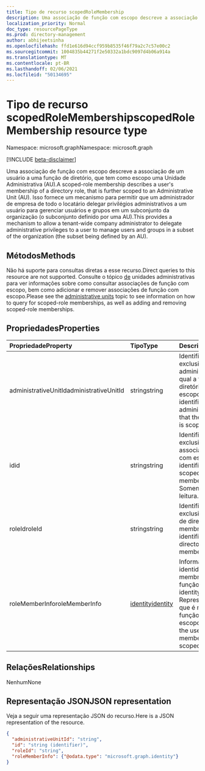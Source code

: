 ```yaml
---
title: Tipo de recurso scopedRoleMembership
description: Uma associação de função com escopo descreve a associação de um usuário a uma função de diretório, que tem como escopo uma Unidade Administrativa (AU).  Isso fornece um mecanismo para permitir que um administrador de empresa em todo o locatário delegar privilégios administrativos a um usuário para gerenciar usuários e grupos em um subconjunto da organização (o subconjunto sendo definido por uma AU).
localization_priority: Normal
doc_type: resourcePageType
ms.prod: directory-management
author: abhijeetsinha
ms.openlocfilehash: ffd1e616d94ccf959b8535f46f79a2c7c57e00c2
ms.sourcegitcommit: 1004835b44271f2e50332a1bdc9097d4b06a914a
ms.translationtype: MT
ms.contentlocale: pt-BR
ms.lasthandoff: 02/06/2021
ms.locfileid: "50134695"
---
```

# <a name="scopedrolemembership-resource-type"></a><span data-ttu-id="b8d41-104">Tipo de recurso scopedRoleMembership</span><span class="sxs-lookup"><span data-stu-id="b8d41-104">scopedRoleMembership resource type</span></span>

<span data-ttu-id="b8d41-105">Namespace: microsoft.graph</span><span class="sxs-lookup"><span data-stu-id="b8d41-105">Namespace: microsoft.graph</span></span>

[!INCLUDE [beta-disclaimer](../../includes/beta-disclaimer.md)]

<span data-ttu-id="b8d41-106">Uma associação de função com escopo descreve a associação de um usuário a uma função de diretório, que tem como escopo uma Unidade Administrativa (AU).</span><span class="sxs-lookup"><span data-stu-id="b8d41-106">A scoped-role membership describes a user's membership of a directory role, that is further scoped to an Administrative Unit (AU).</span></span>  <span data-ttu-id="b8d41-107">Isso fornece um mecanismo para permitir que um administrador de empresa de todo o locatário delegar privilégios administrativos a um usuário para gerenciar usuários e grupos em um subconjunto da organização (o subconjunto definido por uma AU).</span><span class="sxs-lookup"><span data-stu-id="b8d41-107">This provides a mechanism to allow a tenant-wide company administrator to delegate administrative privileges to a user to manage users and groups in a subset of the organization (the subset being defined by an AU).</span></span>

## <a name="methods"></a><span data-ttu-id="b8d41-108">Métodos</span><span class="sxs-lookup"><span data-stu-id="b8d41-108">Methods</span></span>
<span data-ttu-id="b8d41-109">Não há suporte para consultas diretas a esse recurso.</span><span class="sxs-lookup"><span data-stu-id="b8d41-109">Direct queries to this resource are not supported.</span></span>  <span data-ttu-id="b8d41-110">Consulte o tópico [de](administrativeunit.md) unidades administrativas para ver informações sobre como consultar associações de função com escopo, bem como adicionar e remover associações de função com escopo.</span><span class="sxs-lookup"><span data-stu-id="b8d41-110">Please see the [administrative units](administrativeunit.md) topic to see information on how to query for scoped-role memberships, as well as adding and removing scoped-role memberships.</span></span>

## <a name="properties"></a><span data-ttu-id="b8d41-111">Propriedades</span><span class="sxs-lookup"><span data-stu-id="b8d41-111">Properties</span></span>
| <span data-ttu-id="b8d41-112">Propriedade</span><span class="sxs-lookup"><span data-stu-id="b8d41-112">Property</span></span>   | <span data-ttu-id="b8d41-113">Tipo</span><span class="sxs-lookup"><span data-stu-id="b8d41-113">Type</span></span> | <span data-ttu-id="b8d41-114">Descrição</span><span class="sxs-lookup"><span data-stu-id="b8d41-114">Description</span></span> |
|:---------------|:--------|:----------|
|<span data-ttu-id="b8d41-115">administrativeUnitId</span><span class="sxs-lookup"><span data-stu-id="b8d41-115">administrativeUnitId</span></span>|<span data-ttu-id="b8d41-116">string</span><span class="sxs-lookup"><span data-stu-id="b8d41-116">string</span></span>|<span data-ttu-id="b8d41-117">Identificador exclusivo da unidade administrativa para a qual a função de diretório tem escopo</span><span class="sxs-lookup"><span data-stu-id="b8d41-117">Unique identifier for the administrative unit that the directory role is scoped to</span></span>|
|<span data-ttu-id="b8d41-118">id</span><span class="sxs-lookup"><span data-stu-id="b8d41-118">id</span></span>|<span data-ttu-id="b8d41-119">string</span><span class="sxs-lookup"><span data-stu-id="b8d41-119">string</span></span>| <span data-ttu-id="b8d41-120">Identificador exclusivo da associação de função com escopo.</span><span class="sxs-lookup"><span data-stu-id="b8d41-120">Unique identifier for the scoped-role membership.</span></span> <span data-ttu-id="b8d41-121">Somente leitura.</span><span class="sxs-lookup"><span data-stu-id="b8d41-121">Read-only.</span></span>|
|<span data-ttu-id="b8d41-122">roleId</span><span class="sxs-lookup"><span data-stu-id="b8d41-122">roleId</span></span>|<span data-ttu-id="b8d41-123">string</span><span class="sxs-lookup"><span data-stu-id="b8d41-123">string</span></span>| <span data-ttu-id="b8d41-124">Identificador exclusivo da função de diretório na qual o membro está.</span><span class="sxs-lookup"><span data-stu-id="b8d41-124">Unique identifier for the directory role that the member is in.</span></span>|
|<span data-ttu-id="b8d41-125">roleMemberInfo</span><span class="sxs-lookup"><span data-stu-id="b8d41-125">roleMemberInfo</span></span>|[<span data-ttu-id="b8d41-126">identity</span><span class="sxs-lookup"><span data-stu-id="b8d41-126">identity</span></span>](identity.md)| <span data-ttu-id="b8d41-127">Informações de identidade do membro da função.</span><span class="sxs-lookup"><span data-stu-id="b8d41-127">Role member identity information.</span></span> <span data-ttu-id="b8d41-128">Representa o usuário que é membro dessa função com escopo.</span><span class="sxs-lookup"><span data-stu-id="b8d41-128">Represents the user that is a member of this scoped-role.</span></span>|

## <a name="relationships"></a><span data-ttu-id="b8d41-129">Relações</span><span class="sxs-lookup"><span data-stu-id="b8d41-129">Relationships</span></span>
<span data-ttu-id="b8d41-130">Nenhum</span><span class="sxs-lookup"><span data-stu-id="b8d41-130">None</span></span>


## <a name="json-representation"></a><span data-ttu-id="b8d41-131">Representação JSON</span><span class="sxs-lookup"><span data-stu-id="b8d41-131">JSON representation</span></span>

<span data-ttu-id="b8d41-132">Veja a seguir uma representação JSON do recurso.</span><span class="sxs-lookup"><span data-stu-id="b8d41-132">Here is a JSON representation of the resource.</span></span>

<!-- {
  "blockType": "resource",
  "optionalProperties": [

  ],
  "@odata.type": "microsoft.graph.scopedRoleMembership"
}-->

```json
{
  "administrativeUnitId": "string",
  "id": "string (identifier)",
  "roleId": "string",
  "roleMemberInfo": {"@odata.type": "microsoft.graph.identity"}
}

```

<!-- uuid: 8fcb5dbc-d5aa-4681-8e31-b001d5168d79
2015-10-25 14:57:30 UTC -->
<!--
{
  "type": "#page.annotation",
  "description": "scopedRoleMembership resource",
  "keywords": "",
  "section": "documentation",
  "tocPath": "",
  "suppressions": []
}
-->


